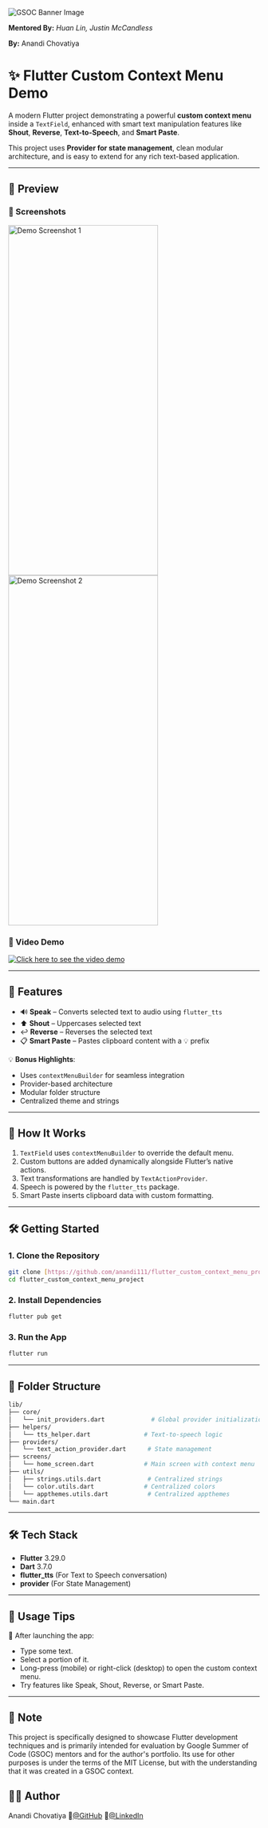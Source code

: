 ![GSOC Banner Image](assets/readme_images/gsoc_banner_image.jpeg)

**Mentored By:** _Huan Lin, Justin McCandless_

**By:** Anandi Chovatiya

# ✨ Flutter Custom Context Menu Demo

A modern Flutter project demonstrating a powerful **custom context menu** inside a `TextField`, enhanced with smart text manipulation features like **Shout**, **Reverse**, **Text-to-Speech**, and **Smart Paste**.

This project uses **Provider for state management**, clean modular architecture, and is easy to extend for any rich text-based application.

---

## 🚀 Preview

### 📸 Screenshots
<img src="assets/readme_images/demo_screenshot_1.jpg" alt="Demo Screenshot 1" width="300" height="700">
<img src="assets/readme_images/demo_screenshot_2.jpg" alt="Demo Screenshot 2" width="300" height="700">

### 🎥 Video Demo
[![Click here to see the video demo](https://img.shields.io/badge/▶%20Click%20here%20to%20see%20the%20video%20demo-red?style=for-the-badge)](https://www.youtube.com/shorts/8AvdqU6feso)

---

## 🚀 Features

- 🔊 **Speak** – Converts selected text to audio using `flutter_tts`
- ⬆️ **Shout** – Uppercases selected text
- ↩️ **Reverse** – Reverses the selected text
- 📋 **Smart Paste** – Pastes clipboard content with a 💡 prefix

💡 **Bonus Highlights**:
- Uses `contextMenuBuilder` for seamless integration
- Provider-based architecture
- Modular folder structure
- Centralized theme and strings

---

## 🧠 How It Works

1. `TextField` uses `contextMenuBuilder` to override the default menu.
2. Custom buttons are added dynamically alongside Flutter’s native actions.
3. Text transformations are handled by `TextActionProvider`.
4. Speech is powered by the `flutter_tts` package.
5. Smart Paste inserts clipboard data with custom formatting.

---

## 🛠️ Getting Started

### 1. Clone the Repository

```bash
git clone [https://github.com/anandi111/flutter_custom_context_menu_project.git](https://github.com/anandi111/flutter_custom_context_menu_project.git)
cd flutter_custom_context_menu_project
```

### 2. Install Dependencies

```bash
flutter pub get
```

### 3. Run the App

```bash
flutter run
```

---

## 📁 Folder Structure

```bash
lib/
├── core/
│   └── init_providers.dart             # Global provider initialization
├── helpers/
│   └── tts_helper.dart               # Text-to-speech logic
├── providers/
│   └── text_action_provider.dart      # State management
├── screens/
│   └── home_screen.dart              # Main screen with context menu
├── utils/
│   ├── strings.utils.dart             # Centralized strings
│   └── color.utils.dart              # Centralized colors
│   └── appthemes.utils.dart           # Centralized appthemes
└── main.dart
```

---

## 🛠️ Tech Stack
- **Flutter** 3.29.0
- **Dart** 3.7.0
- **flutter_tts** (For Text to Speech conversation)
- **provider** (For State Management)

---

## 💬 Usage Tips

📝 After launching the app:

* Type some text.
* Select a portion of it.
* Long-press (mobile) or right-click (desktop) to open the custom context menu.
* Try features like Speak, Shout, Reverse, or Smart Paste.

---

## 📄 Note

This project is specifically designed to showcase Flutter development techniques and is primarily intended for evaluation by Google Summer of Code (GSOC) mentors and for the author's portfolio. Its use for other purposes is under the terms of the MIT License, but with the understanding that it was created in a GSOC context.

## 🧑‍💻 Author

Anandi Chovatiya
🔗[@GitHub](https://github.com/anandi111)
🔗[@LinkedIn](https://www.linkedin.com/in/anandi-chovatiya-54a3b5228)

